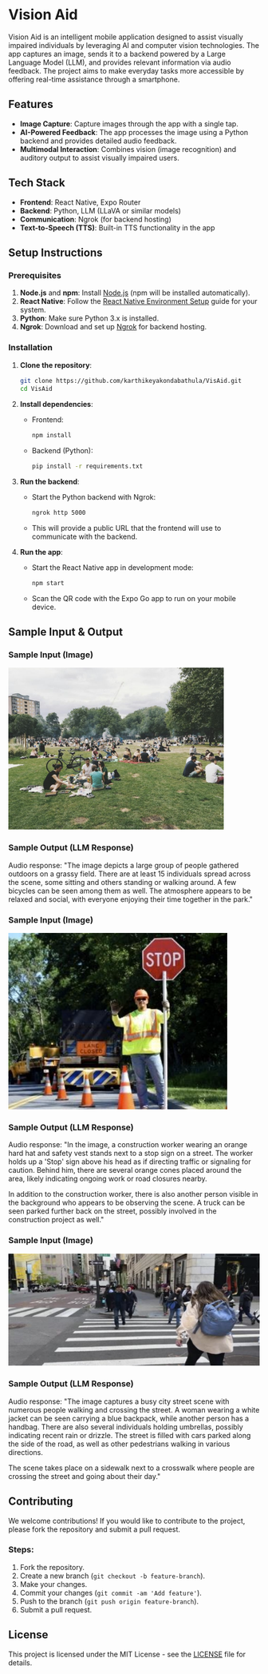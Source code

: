 
# Vision Aid

Vision Aid is an intelligent mobile application designed to assist visually impaired individuals by leveraging AI and computer vision technologies. The app captures an image, sends it to a backend powered by a Large Language Model (LLM), and provides relevant information via audio feedback. The project aims to make everyday tasks more accessible by offering real-time assistance through a smartphone.

## Features
- **Image Capture**: Capture images through the app with a single tap.
- **AI-Powered Feedback**: The app processes the image using a Python backend and provides detailed audio feedback.
- **Multimodal Interaction**: Combines vision (image recognition) and auditory output to assist visually impaired users.

## Tech Stack
- **Frontend**: React Native, Expo Router
- **Backend**: Python, LLM (LLaVA or similar models)
- **Communication**: Ngrok (for backend hosting)
- **Text-to-Speech (TTS)**: Built-in TTS functionality in the app

## Setup Instructions

### Prerequisites
1. **Node.js** and **npm**: Install [Node.js](https://nodejs.org/) (npm will be installed automatically).
2. **React Native**: Follow the [React Native Environment Setup](https://reactnative.dev/docs/environment-setup) guide for your system.
3. **Python**: Make sure Python 3.x is installed.
4. **Ngrok**: Download and set up [Ngrok](https://ngrok.com/) for backend hosting.

### Installation

1. **Clone the repository**:
   ```bash
   git clone https://github.com/karthikeyakondabathula/VisAid.git
   cd VisAid
   ```

2. **Install dependencies**:
   - Frontend:
     ```bash
     npm install
     ```
   - Backend (Python):
     ```bash
     pip install -r requirements.txt
     ```

3. **Run the backend**:
   - Start the Python backend with Ngrok:
     ```bash
     ngrok http 5000
     ```
   - This will provide a public URL that the frontend will use to communicate with the backend.

4. **Run the app**:
   - Start the React Native app in development mode:
     ```bash
     npm start
     ```

   - Scan the QR code with the Expo Go app to run on your mobile device.

## Sample Input & Output

### Sample Input (Image)
![Sample Input Image](images/1.png)

### Sample Output (LLM Response)
Audio response: "The image depicts a large group of people gathered outdoors on a grassy field. There are at least 15 individuals spread across the scene, some sitting and others standing or walking around. A few bicycles can be seen among them as well. The atmosphere appears to be relaxed and social, with everyone enjoying their time together in the park."

### Sample Input (Image)
![Sample Input Image](images/2.png)

### Sample Output (LLM Response)
Audio response: "In the image, a construction worker wearing an orange hard hat and safety vest stands next to a stop sign on a street. The worker holds up a 'Stop' sign above his head as if directing traffic or signaling for caution. Behind him, there are several orange cones placed around the area, likely indicating ongoing work or road closures nearby.

In addition to the construction worker, there is also another person visible in the background who appears to be observing the scene. A truck can be seen parked further back on the street, possibly involved in the construction project as well."

### Sample Input (Image)
![Sample Input Image](images/3.png)

### Sample Output (LLM Response)
Audio response: "The image captures a busy city street scene with numerous people walking and crossing the street. A woman wearing a white jacket can be seen carrying a blue backpack, while another person has a handbag. There are also several individuals holding umbrellas, possibly indicating recent rain or drizzle. The street is filled with cars parked along the side of the road, as well as other pedestrians walking in various directions.

The scene takes place on a sidewalk next to a crosswalk where people are crossing the street and going about their day."

## Contributing
We welcome contributions! If you would like to contribute to the project, please fork the repository and submit a pull request.

### Steps:
1. Fork the repository.
2. Create a new branch (`git checkout -b feature-branch`).
3. Make your changes.
4. Commit your changes (`git commit -am 'Add feature'`).
5. Push to the branch (`git push origin feature-branch`).
6. Submit a pull request.

## License
This project is licensed under the MIT License - see the [LICENSE](LICENSE) file for details.
